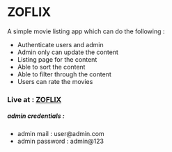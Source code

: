 <h1>ZOFLIX</h1>

<p>A simple movie listing app which can do the following : </p>
<ul>
  <li>Authenticate users and admin</li>
  <li>Admin only can update the content</li>
  <li>Listing page for the content</li>
  <li>Able to sort the content</li>
  <li>Able to filter through the content</li>
  <li>Users can rate the movies</li>
</ul>


<h3>Live at : <a href="https://varun-kilaru.github.io/zoflix.github.io/">ZOFLIX</a></h3>
<h5>admin credentials : </h5>
<ul>
  <li>admin mail : user@admin.com</li>
  <li>admin password : admin@123</li>
</ul>

